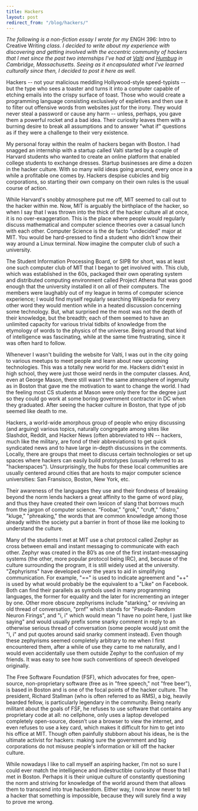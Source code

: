 ```yaml
---
title: Hackers
layout: post
redirect_from: "/blog/hackers/"
---
```


*The following is a non-fiction essay I wrote for my* ENGH 396: Intro to
Creative Writing *class. I decided to write about my experience with
discovering and getting involved with the eccentric community of hackers that I
met since the past two internships I've had at [Valti](https:/www.valti.com/)
and [Humbug](https://humbughq.com/) in Cambridge, Massachusetts. Seeing as it
encapsulated what I've learned culturally since then, I decided to post it here
as well.*
<!--excerpt-->

Hackers -- not your malicious meddling Hollywood-style speed-typists -- but the
type who sees a toaster and turns it into a computer capable of etching emails
into the crispy surface of toast. Those who would create a programming language
consisting exclusively of expletives and then use it to filter out offensive
words from websites just for the irony. They would never steal a password or
cause any harm -- unless, perhaps, you gave them a powerful rocket and a bad
idea. Their curiosity leaves them with a burning desire to break all
assumptions and to answer "what if" questions as if they were a challenge to
their very existence.

My personal foray within the realm of hackers began with Boston. I had snagged
an internship with a startup called Valti started by a couple of Harvard
students who wanted to create an online platform that enabled college students
to exchange dresses. Startup businesses are dime a dozen in the hacker culture.
With so many wild ideas going around, every once in a while a profitable one
comes by. Hackers despise cubicles and big corporations, so starting their own
company on their own rules is the usual course of action.

While Harvard's snobby atmosphere put me off, MIT seemed to call out to the
hacker within me. Now, MIT is arguably the birthplace of the hacker, so when I
say that I was thrown into the thick of the hacker culture all at once, it is
no over-exaggeration. This is the place where people would regularly discuss
mathematical and computer science theories over a casual lunch with each other.
Computer Science is the de facto "undecided" major at MIT. You would be
hard-pressed to find a student who didn’t know their way around a Linux
terminal. Now imagine the computer club of such a university.

The Student Information Processing Board, or SIPB for short, was at least one
such computer club of MIT that I began to get involved with. This club, which
was established in the 60s, packaged their own operating system and distributed
computing environment called Project Athena that was good enough that the
university installed it on all of their computers. The members were laughably
out of my league in terms of computer science experience; I would find myself
regularly searching Wikipedia for every other word they would mention while in
a heated discussion concerning some technology. But, what surprised me the most
was not the depth of their knowledge, but the breadth; each of them seemed to
have an unlimited capacity for various trivial tidbits of knowledge from the
etymology of words to the physics of the universe. Being around that kind of
intelligence was fascinating, while at the same time frustrating, since it was
often hard to follow.

Whenever I wasn't building the website for Valti, I was out in the city going
to various meetups to meet people and learn about new upcoming technologies.
This was a totally new world for me. Hackers didn't exist in high school, they
were just those weird nerds in the computer classes. And, even at George Mason,
there still wasn't the same atmosphere of ingenuity as in Boston that gave me
the motivation to want to change the world. I had the feeling most CS students
at Mason were only there for the degree just so they could go work at some
boring government contractor in DC when they graduated. After seeing the hacker
culture in Boston, that type of job seemed like death to me.

Hackers, a world-wide amorphous group of people who enjoy discussing (and
arguing) various topics, naturally congregate among sites like Slashdot,
Reddit, and Hacker News (often abbreviated to HN -- hackers, much like the
military, are fond of their abbreviations) to get quick syndicated news and to
have large in-depth discussions in the comments. Locally, there are groups that
meet to discuss certain technologies or set up spaces where hackers can easily
build prototypes (usually referred to as "hackerspaces"). Unsurprisingly, the
hubs for these local communities are usually centered around cities that are
hosts to major computer science universities: San Fransisco, Boston, New York,
etc.

Their awareness of the languages they use and their fondness of breaking beyond
the norm lends hackers a great affinity to the game of word play, and thus they
have created their own lexicon of slang that borrows much from the jargon of
computer science. "Foobar," "grok," "cruft," "distro," "kluge," "phreaking,"
the words that are common knowledge among those already within the society put
a barrier in front of those like me looking to understand the culture.

Many of the students I met at MIT use a chat protocol called Zephyr as cross
between email and instant messaging to communicate with each other. Zephyr was
created in the 80’s as one of the first instant-messaging systems (the other,
more popular protocol being IRC), and, because of the culture surrounding the
program, it is still widely used at the university. "Zephyrisms" have developed
over the years to aid in simplifying communication. For example, "==" is used
to indicate agreement and "++" is used by what would probably be the equivalent
to a "Like" on Facebook. Both can find their parallels as symbols used in many
programming languages, the former for equality and the later for incrementing
an integer by one. Other more obscure zephyrisms include "starking," or
reviving an old thread of conversation, "prnf" which stands for "Pseudo-Random
Neuron Firings", and "i, i" which would mean "I have no point here, I just like
saying" and would usually prefix some snarky comment in reply to an otherwise
serious thread of conversation (some people would just omit the "i, i" and put
quotes around said snarky comment instead). Even though these zephyrisms seemed
completely arbitrary to me when I first encountered them, after a while of use
they came to me naturally, and I would even accidentally use them outside
Zephyr to the confusion of my friends. It was easy to see how such conventions
of speech developed originally.

The Free Software Foundation (FSF), which advocates for free, open-source,
non-proprietary software (free as in "free speech," not "free beer"), is based
in Boston and is one of the focal points of the hacker culture. The president,
Richard Stallman (who is often referred to as RMS), a big, heavily bearded
fellow, is particularly legendary in the community. Being nearly militant about
the goals of FSF, he refuses to use software that contains any proprietary code
at all: no cellphone, only uses a laptop developed completely open-source,
doesn’t use a browser to view the internet, and even refuses to use a key card,
which makes it difficult for him to get into his office at MIT. Though often
painfully stubborn about his ideas, he is the ultimate activist for hackers:
making sure the government and big corporations do not misuse people's
information or kill off the hacker culture.

While nowadays I like to call myself an aspiring hacker, I’m not so sure I
could ever match the intelligence and indestructible curiosity of those that I
met in Boston. Perhaps it is their unique culture of constantly questioning the
norm and striving for knowledge of the world around them that allows them to
transcend into true hackerdom. Either way, I now know never to tell a hacker
that something is impossible, because they will surely find a way to prove me
wrong.
